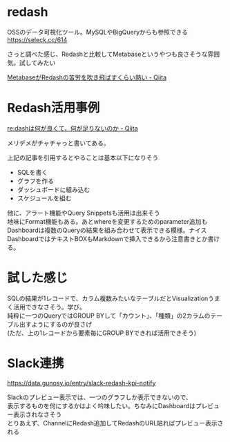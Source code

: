 # redash
OSSのデータ可視化ツール。MySQLやBigQueryからも参照できる  
https://seleck.cc/614

さっと調べた感じ、Redashと比較してMetabaseというやつも良さそうな雰囲気。試してみたい

[MetabaseがRedashの苦労を吹き飛ばすくらい熱い - Qiita](https://qiita.com/Ponzmild/items/adc6b8248e1e54e5e1f4)

# Redash活用事例

[re:dashは何が良くて、何が足りないのか - Qiita](https://qiita.com/toyama0919/items/c6c600d8bfd4dcdd69e1)

メリデメがチャチャっと書いてある。

上記の記事を引用するとやることは基本以下になりそう

- SQLを書く
- グラフを作る
- ダッシュボードに組み込む
- スケジュールを組む

他に、アラート機能やQuery Snippetsも活用は出来そう  
地味にFormat機能もある。あとwhereを変更するためのparameter追加も  
Dashboardは複数のQueryの結果を組み合わせて表示できる模様。ナイス  
DashboardではテキストBOXもMarkdownで挿入できるから注意書きとか書ける。  

# 試した感じ
SQLの結果が1レコードで、カラム複数みたいなテーブルだとVisualizationうまく活用できなさそう。学び。  
純粋に一つのQueryではGROUP BYして「カウント」、「種類」の2カラムのテーブル出すようにするのが良さげ  
(ただ、上の1レコードから要素毎にGROUP BYできれば活用できそう)

# Slack連携
https://data.gunosy.io/entry/slack-redash-kpi-notify

Slackのプレビュー表示では、一つのグラフしか表示できないので、  
表示するものを何にするかはよく吟味したい。ちなみにDashboardはプレビュー表示されなさそう  
とりあえず、ChannelにRedash追加してRedashのURL貼ればプレビュー表示される